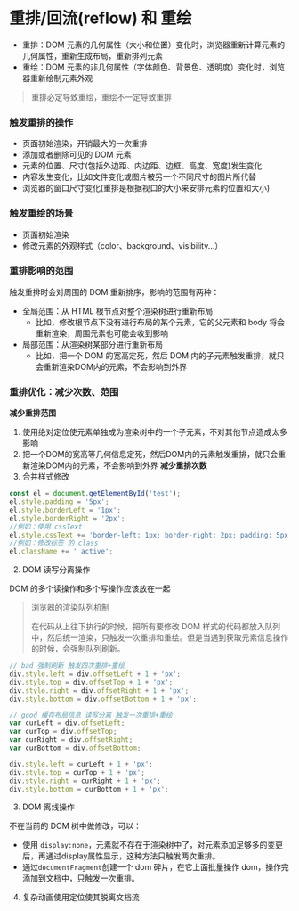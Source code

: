 # 重排/回流(reflow) 和 重绘
- 重排：DOM 元素的几何属性（大小和位置）变化时，浏览器重新计算元素的几何属性，重新生成布局，重新排列元素
- 重绘：DOM 元素的非几何属性（字体颜色、背景色、透明度）变化时，浏览器重新绘制元素外观

> 重排必定导致重绘，重绘不一定导致重排

### 触发重排的操作
- 页面初始渲染，开销最大的一次重排
- 添加或者删除可见的 DOM 元素
- 元素的位置、尺寸(包括外边距、内边距、边框、高度、宽度)发生变化
- 内容发生变化，比如文件变化或图片被另一个不同尺寸的图片所代替
- 浏览器的窗口尺寸变化(重排是根据视口的大小来安排元素的位置和大小)

### 触发重绘的场景
- 页面初始渲染
- 修改元素的外观样式（color、background、visibility...）

### 重排影响的范围
触发重排时会对周围的 DOM 重新排序，影响的范围有两种：
- 全局范围：从 HTML 根节点对整个渲染树进行重新布局
  - 比如，修改根节点下没有进行布局的某个元素，它的父元素和 body 将会重新渲染，周围元素也可能会收到影响
- 局部范围：从渲染树某部分进行重新布局
  - 比如，把一个 DOM 的宽高定死，然后 DOM 内的子元素触发重排，就只会重新渲染DOM内的元素，不会影响到外界

### 重排优化：减少次数、范围
**减少重排范围**
1. 使用绝对定位使元素单独成为渲染树中的一个子元素，不对其他节点造成太多影响
2. 把一个DOM的宽高等几何信息定死，然后DOM内的元素触发重排，就只会重新渲染DOM内的元素，不会影响到外界
**减少重排次数**
1. 合并样式修改
```js
const el = document.getElementById('test');
el.style.padding = '5px';
el.style.borderLeft = '1px';
el.style.borderRight = '2px';
//例如：使用 cssText
el.style.cssText += 'border-left: 1px; border-right: 2px; padding: 5px;';
//例如：修改标签 的 class
el.className += ' active';
```
2. DOM 读写分离操作


DOM 的多个读操作和多个写操作应该放在一起
> 浏览器的渲染队列机制
> 
> 在代码从上往下执行的时候，把所有要修改 DOM 样式的代码都放入队列中，然后统一渲染，只触发一次重排和重绘。但是当遇到获取元素信息操作的时候，会强制队列刷新。

```js
// bad 强制刷新 触发四次重排+重绘
div.style.left = div.offsetLeft + 1 + 'px';
div.style.top = div.offsetTop + 1 + 'px';
div.style.right = div.offsetRight + 1 + 'px';
div.style.bottom = div.offsetBottom + 1 + 'px';

// good 缓存布局信息 读写分离 触发一次重排+重绘
var curLeft = div.offsetLeft;
var curTop = div.offsetTop;
var curRight = div.offsetRight;
var curBottom = div.offsetBottom;

div.style.left = curLeft + 1 + 'px';
div.style.top = curTop + 1 + 'px';
div.style.right = curRight + 1 + 'px';
div.style.bottom = curBottom + 1 + 'px';
```
3. DOM 离线操作

不在当前的 DOM 树中做修改，可以：
- 使用 `display:none`，元素就不存在于渲染树中了，对元素添加足够多的变更后，再通过display属性显示，这种方法只触发两次重排。
- 通过`documentFragment`创建一个 dom 碎片，在它上面批量操作 dom，操作完添加到文档中，只触发一次重排。

4. 复杂动画使用定位使其脱离文档流


